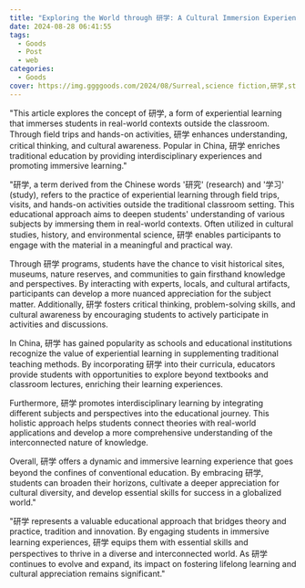 ```yaml
---
title: "Exploring the World through 研学: A Cultural Immersion Experience"
date: 2024-08-28 06:41:55
tags:
  - Goods
  - Post
  - web
categories:
  - Goods
cover: https://img.ggggoods.com/2024/08/Surreal,science fiction,研学,study,technology,tech,diagrams,renderings,colors_20240830_00001_.png
---
```


"This article explores the concept of 研学, a form of experiential learning that immerses students in real-world contexts outside the classroom. Through field trips and hands-on activities, 研学 enhances understanding, critical thinking, and cultural awareness. Popular in China, 研学 enriches traditional education by providing interdisciplinary experiences and promoting immersive learning."

"研学, a term derived from the Chinese words '研究' (research) and '学习' (study), refers to the practice of experiential learning through field trips, visits, and hands-on activities outside the traditional classroom setting. This educational approach aims to deepen students' understanding of various subjects by immersing them in real-world contexts. Often utilized in cultural studies, history, and environmental science, 研学 enables participants to engage with the material in a meaningful and practical way.

Through 研学 programs, students have the chance to visit historical sites, museums, nature reserves, and communities to gain firsthand knowledge and perspectives. By interacting with experts, locals, and cultural artifacts, participants can develop a more nuanced appreciation for the subject matter. Additionally, 研学 fosters critical thinking, problem-solving skills, and cultural awareness by encouraging students to actively participate in activities and discussions.

In China, 研学 has gained popularity as schools and educational institutions recognize the value of experiential learning in supplementing traditional teaching methods. By incorporating 研学 into their curricula, educators provide students with opportunities to explore beyond textbooks and classroom lectures, enriching their learning experiences.

Furthermore, 研学 promotes interdisciplinary learning by integrating different subjects and perspectives into the educational journey. This holistic approach helps students connect theories with real-world applications and develop a more comprehensive understanding of the interconnected nature of knowledge.

Overall, 研学 offers a dynamic and immersive learning experience that goes beyond the confines of conventional education. By embracing 研学, students can broaden their horizons, cultivate a deeper appreciation for cultural diversity, and develop essential skills for success in a globalized world."

"研学 represents a valuable educational approach that bridges theory and practice, tradition and innovation. By engaging students in immersive learning experiences, 研学 equips them with essential skills and perspectives to thrive in a diverse and interconnected world. As 研学 continues to evolve and expand, its impact on fostering lifelong learning and cultural appreciation remains significant."
